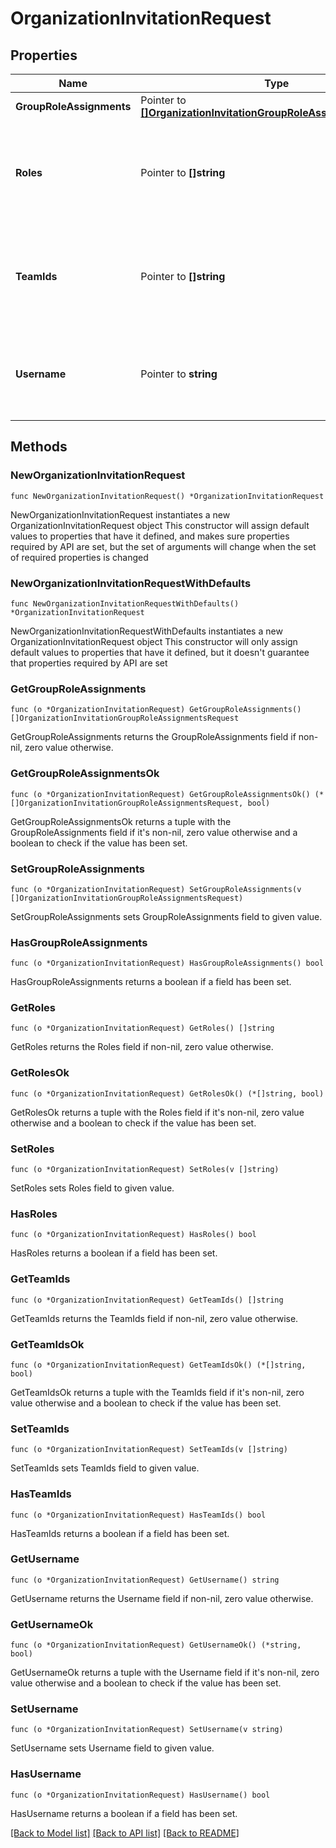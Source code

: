 # OrganizationInvitationRequest

## Properties

Name | Type | Description | Notes
------------ | ------------- | ------------- | -------------
**GroupRoleAssignments** | Pointer to [**[]OrganizationInvitationGroupRoleAssignmentsRequest**](OrganizationInvitationGroupRoleAssignmentsRequest.md) |  | [optional] 
**Roles** | Pointer to **[]string** | One or more organization level roles to assign to the MongoDB Cloud user. | [optional] 
**TeamIds** | Pointer to **[]string** | List of teams to which you want to invite the desired MongoDB Cloud user. | [optional] 
**Username** | Pointer to **string** | Email address that belongs to the desired MongoDB Cloud user. | [optional] 

## Methods

### NewOrganizationInvitationRequest

`func NewOrganizationInvitationRequest() *OrganizationInvitationRequest`

NewOrganizationInvitationRequest instantiates a new OrganizationInvitationRequest object
This constructor will assign default values to properties that have it defined,
and makes sure properties required by API are set, but the set of arguments
will change when the set of required properties is changed

### NewOrganizationInvitationRequestWithDefaults

`func NewOrganizationInvitationRequestWithDefaults() *OrganizationInvitationRequest`

NewOrganizationInvitationRequestWithDefaults instantiates a new OrganizationInvitationRequest object
This constructor will only assign default values to properties that have it defined,
but it doesn't guarantee that properties required by API are set

### GetGroupRoleAssignments

`func (o *OrganizationInvitationRequest) GetGroupRoleAssignments() []OrganizationInvitationGroupRoleAssignmentsRequest`

GetGroupRoleAssignments returns the GroupRoleAssignments field if non-nil, zero value otherwise.

### GetGroupRoleAssignmentsOk

`func (o *OrganizationInvitationRequest) GetGroupRoleAssignmentsOk() (*[]OrganizationInvitationGroupRoleAssignmentsRequest, bool)`

GetGroupRoleAssignmentsOk returns a tuple with the GroupRoleAssignments field if it's non-nil, zero value otherwise
and a boolean to check if the value has been set.

### SetGroupRoleAssignments

`func (o *OrganizationInvitationRequest) SetGroupRoleAssignments(v []OrganizationInvitationGroupRoleAssignmentsRequest)`

SetGroupRoleAssignments sets GroupRoleAssignments field to given value.

### HasGroupRoleAssignments

`func (o *OrganizationInvitationRequest) HasGroupRoleAssignments() bool`

HasGroupRoleAssignments returns a boolean if a field has been set.
### GetRoles

`func (o *OrganizationInvitationRequest) GetRoles() []string`

GetRoles returns the Roles field if non-nil, zero value otherwise.

### GetRolesOk

`func (o *OrganizationInvitationRequest) GetRolesOk() (*[]string, bool)`

GetRolesOk returns a tuple with the Roles field if it's non-nil, zero value otherwise
and a boolean to check if the value has been set.

### SetRoles

`func (o *OrganizationInvitationRequest) SetRoles(v []string)`

SetRoles sets Roles field to given value.

### HasRoles

`func (o *OrganizationInvitationRequest) HasRoles() bool`

HasRoles returns a boolean if a field has been set.
### GetTeamIds

`func (o *OrganizationInvitationRequest) GetTeamIds() []string`

GetTeamIds returns the TeamIds field if non-nil, zero value otherwise.

### GetTeamIdsOk

`func (o *OrganizationInvitationRequest) GetTeamIdsOk() (*[]string, bool)`

GetTeamIdsOk returns a tuple with the TeamIds field if it's non-nil, zero value otherwise
and a boolean to check if the value has been set.

### SetTeamIds

`func (o *OrganizationInvitationRequest) SetTeamIds(v []string)`

SetTeamIds sets TeamIds field to given value.

### HasTeamIds

`func (o *OrganizationInvitationRequest) HasTeamIds() bool`

HasTeamIds returns a boolean if a field has been set.
### GetUsername

`func (o *OrganizationInvitationRequest) GetUsername() string`

GetUsername returns the Username field if non-nil, zero value otherwise.

### GetUsernameOk

`func (o *OrganizationInvitationRequest) GetUsernameOk() (*string, bool)`

GetUsernameOk returns a tuple with the Username field if it's non-nil, zero value otherwise
and a boolean to check if the value has been set.

### SetUsername

`func (o *OrganizationInvitationRequest) SetUsername(v string)`

SetUsername sets Username field to given value.

### HasUsername

`func (o *OrganizationInvitationRequest) HasUsername() bool`

HasUsername returns a boolean if a field has been set.

[[Back to Model list]](../README.md#documentation-for-models) [[Back to API list]](../README.md#documentation-for-api-endpoints) [[Back to README]](../README.md)


